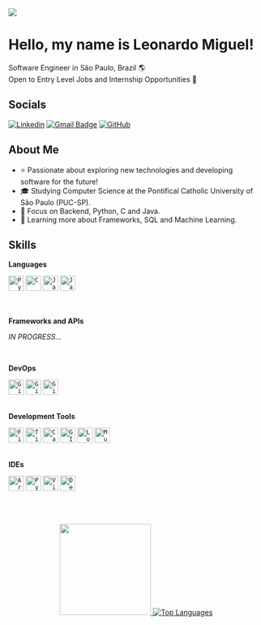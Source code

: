 ![](https://komarev.com/ghpvc/?username=LeoMSgit&color=006bed)

Hello, my name is Leonardo Miguel!
====================================================================================================================================
Software Engineer in São Paulo, Brazil 🌎<br/>
Open to Entry Level Jobs and Internship Opportunities 💼

## Socials
[![Linkedin](https://img.shields.io/badge/-LeoMSgit-blue?style=flat-square&logo=Linkedin&logoColor=white&link=https://www.linkedin.com/in/leomsantos/)](https://www.linkedin.com/in/leomsantos/)
[![Gmail Badge](https://img.shields.io/badge/-leoms--98@hotmail.com-D14836?style=flat-square&logo=Gmail&logoColor=white)](mailto:leoms-98@hotmail.com)
[![GitHub](https://img.shields.io/github/followers/LeoMSgit?label=follow&style=social)](https://github.com/LeoMSgit)


## About Me
- ⭐ Passionate about exploring new technologies and developing software for the future!
- 🎓 Studying Computer Science at the Pontifical Catholic University of São Paulo (PUC-SP).
- 🚀 Focus on Backend, Python, C and Java.
- 📖 Learning more about Frameworks, SQL and Machine Learning.

## Skills

**Languages**

<div >
	<code><img width="30" src="https://user-images.githubusercontent.com/25181517/183423507-c056a6f9-1ba8-4312-a350-19bcbc5a8697.png" alt="Python" title="Python"/></code>
	<code><img width="30" src="https://user-images.githubusercontent.com/25181517/192106070-46255bcf-65e6-4c6b-a296-bf8d0d8fb2a7.png" alt="C" title="C"/></code>
	<code><img width="30" src="https://user-images.githubusercontent.com/25181517/117201156-9a724800-adec-11eb-9a9d-3cd0f67da4bc.png" alt="Java" title="Java"/></code>
	<code><img width="30" src="https://user-images.githubusercontent.com/25181517/117447155-6a868a00-af3d-11eb-9cfe-245df15c9f3f.png" alt="JavaScript" title="JavaScript"/></code>
</div>
<br/><br/>

**Frameworks and APIs**

_IN PROGRESS..._

<br/>

**DevOps**

<div >
	<code><img width="30" src="https://user-images.githubusercontent.com/25181517/192108372-f71d70ac-7ae6-4c0d-8395-51d8870c2ef0.png" alt="Git" title="Git"/></code>
	<code><img width="30" src="https://user-images.githubusercontent.com/25181517/192108374-8da61ba1-99ec-41d7-80b8-fb2f7c0a4948.png" alt="GitHub" title="GitHub"/></code>
	<code><img width="30" src="https://user-images.githubusercontent.com/25181517/192108376-c675d39b-90f6-4073-bde6-5a9291644657.png" alt="GitLab" title="GitLab"/></code>
</div>
<br/>

**Development Tools**

<div >
	<code><img width="30" src="https://user-images.githubusercontent.com/25181517/189715289-df3ee512-6eca-463f-a0f4-c10d94a06b2f.png" alt="Figma" title="Figma"/></code>
	<code><img width="30" src="https://c.clc2l.com/t/a/u/autodesk-tinkercad-evNUiF.png" alt="Tinkercad" title="Tinkercad"/></code>
	<code><img width="30" src="https://github-production-user-asset-6210df.s3.amazonaws.com/136815194/253220886-02494c7c-de6a-43a6-9293-6369696842ed.png" alt="Canva" title="Canva"/></code>
	<code><img width="30" src="https://upload.wikimedia.org/wikipedia/commons/thumb/4/45/The_GIMP_icon_-_gnome.svg/316px-The_GIMP_icon_-_gnome.svg.png" alt="GIMP" title="GIMP"/></code>
	<code><img width="30" src="https://upload.wikimedia.org/wikipedia/commons/thumb/b/ba/Logisim-icon.svg/2048px-Logisim-icon.svg.png" alt="Logisim" title="Logisim"/></code>
	<code><img width="30" src="https://digilent.com/blog/wp-content/uploads/2015/01/184_multisim_app_icon_ill-600x594.png" alt="MultiSim" title="MultiSim"/></code>
</div>
<br/>

**IDEs**

<div >
	<code><img width="30" src="https://github.com/marwin1991/profile-technology-icons/assets/136815194/a57a85ba-e2dd-4036-85b6-7e1532391627" alt="Arduino" title="Arduino"/></code>
	<code><img width="30" src="https://upload.wikimedia.org/wikipedia/commons/thumb/1/1d/PyCharm_Icon.svg/1024px-PyCharm_Icon.svg.png" alt="PyCharm" title="PyCharm"/></code>
	<code><img width="30" src="https://i.imgur.com/gT1KQMu.png" alt="Visual Studio Code" title="Visual Studio Code"/></code>
	<code><img width="30" src="https://i.imgur.com/qEa48mi.png" alt="Dev-C++ Embarcaderos" title="Dev-C++ Embarcaderos"/></code>
</div>


<br/><br/>
<p align="center">
  <a href="https://github.com/LeoMSgit" title="Perfil de Leonardo">
    <img height="180em" src="https://github-readme-stats.vercel.app/api?username=LeoMSgit&theme=gotham&show_icons=true" />
  </a>
  <a href="https://github.com/LeoMSgit" align="left">
    <img src="https://github-readme-stats.vercel.app/api/top-langs/?username=LeoMSgit&langs_count=10&theme=gotham&locale=en&custom_title=Top%20%Languages" alt="Top Languages" />
  </a>
</p>
